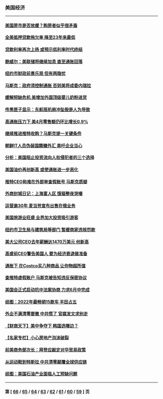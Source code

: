 ### 美国经济
---
#### [美国房市是否放缓？购房者似乎很矛盾](../../pages/ncid1078158/n13739779.md) 
#### [全美抵押贷款拖欠率 降至23年来最低](../../pages/ncid1078158/n13739752.md) 
#### [贷款利率再次上扬 或预示低利率时代终结](../../pages/ncid1078158/n13739713.md) 
#### [鲍威尔：美联储将继续加息 直至通胀回落](../../pages/ncid1078158/n13739573.md) 
#### [纽约市财政前景乐观 但有两隐忧](../../pages/ncid1078158/n13739632.md) 
#### [马斯克：政府须控制通胀 否则美将成委内瑞拉](../../pages/ncid1078158/n13739448.md) 
#### [缓解短缺危机 美增加外国顶级婴儿奶粉进货](../../pages/ncid1078158/n13739358.md) 
#### [传黑匣子显示：东航班机俯冲坠毁是人为导致](../../pages/ncid1078158/n13739368.md) 
#### [高通胀压力下 美4月零售额仍环比增长0.9%](../../pages/ncid1078158/n13739304.md) 
#### [继续推进推特收购？马斯克提一关键条件](../../pages/ncid1078158/n13739305.md) 
#### [朝鲜IT人员伪装国籍赚外汇 美吁企业当心](../../pages/ncid1078158/n13739245.md) 
#### [分析：美国阻止投资流向人权侵犯者的三个选择](../../pages/ncid1078158/n13739120.md) 
#### [美国油价再创新高 或使通胀进一步恶化](../../pages/ncid1078158/n13738785.md) 
#### [推特CEO称难在外部审查假账号 马斯克质疑](../../pages/ncid1078158/n13738637.md) 
#### [外商封城日记：上海富人区 饿猫整夜哭嚎](../../pages/ncid1078158/n13738603.md) 
#### [运营逾30年 麦当劳宣布出售在俄业务](../../pages/ncid1078158/n13738565.md) 
#### [美国旅游业旺盛 业界加大投资吸引游客](../../pages/ncid1078158/n13738532.md) 
#### [纽约市卫生局与建筑局等部门 暂缓商家违规罚款](../../pages/ncid1078158/n13738147.md) 
#### [美大公司CEO去年薪酬达1470万美元 创新高](../../pages/ncid1078158/n13738015.md) 
#### [高盛前CEO警告美国人 要为经济衰退做准备](../../pages/ncid1078158/n13738025.md) 
#### [通胀下 在Costco买八种商品 让你物超所值](../../pages/ncid1078158/n13733702.md) 
#### [查推特虚假账户 马斯克被告知违反保密协议](../../pages/ncid1078158/n13737804.md) 
#### [美国会正式启动抗中法案协商 力求6月中完成](../../pages/ncid1078158/n13737740.md) 
#### [组图：2022年最畅销15款车 丰田占五](../../pages/ncid1078158/n13726608.md) 
#### [外企不满清零要撤 中共慌了 官媒发文求别走](../../pages/ncid1078158/n13737067.md) 
#### [【财商天下】美中争夺下 韩国选哪边？](../../pages/ncid1078158/n13736981.md) 
#### [【名家专栏】小心房地产泡沫破裂](../../pages/ncid1078158/n13736895.md) 
#### [前美商务部次长：拜登应敲定对华贸易政策](../../pages/ncid1078158/n13736985.md) 
#### [从运动鞋到特斯拉 中共清零颠覆全球供应链](../../pages/ncid1078158/n13736996.md) 
#### [组图：美国石油产业面临人工短缺问题](../../pages/ncid1078158/n13736642.md) 

---
#### 第 [ [66](./66.md) / [65](./65.md) / [64](./64.md) / [63](./63.md) / [62](./62.md) / [61](./61.md) / [60](./60.md) / [59](./59.md) ] 页
